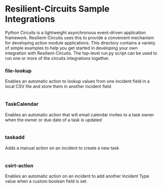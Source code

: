 Resilient-Circuits Sample Integrations
======================================

Python Circuits is a lightweight asynchronous event-driven application framework.  Resilient-Circuits uses this to provide a convenient mechanism for developing action module applications.  This directory contains a variety of simple examples to help you get started in developing your own integration with Resilient-Circuits.  The top-level run.py script can be used to run one or more of the circuits integrations together.


### file-lookup
Enables an automatic action to lookup values from one incident field in a local CSV file and store them in another incident field
<br><br>
### TaskCalendar
Enables an automatic action that will email calendar invites to a task owner when the owner or due date of a task is updated
<br><br>
### taskadd
Adds a manual action on an incident to create a new task
<br><br>
### csirt-action
Enables an automatic action on an incident to add another Incident Type value when a custom boolean field is set.
<br><br>
